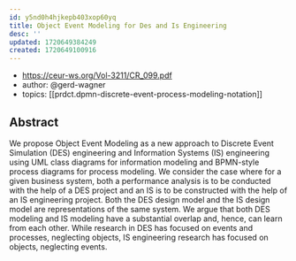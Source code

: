 ```yaml
---
id: y5nd0h4hjkepb403xop60yq
title: Object Event Modeling for Des and Is Engineering
desc: ''
updated: 1720649384249
created: 1720649100916
---
```


- https://ceur-ws.org/Vol-3211/CR_099.pdf
- author: @gerd-wagner
- topics: [[prdct.dpmn-discrete-event-process-modeling-notation]]

## Abstract

We propose Object Event Modeling as a new approach to Discrete Event Simulation (DES) engineering and Information Systems (IS) engineering using UML class diagrams for information modeling and BPMN-style process diagrams for process modeling. We consider the case where for a given business system, both a performance analysis is to be conducted with the help of a DES project and an IS is to be constructed with the help of an IS engineering project. Both the DES design model and the IS design model are representations of the same system. We argue that both DES modeling and IS modeling have a substantial overlap and, hence, can learn from each other. While research in DES has focused on events and processes, neglecting objects, IS engineering research has focused on objects, neglecting events.